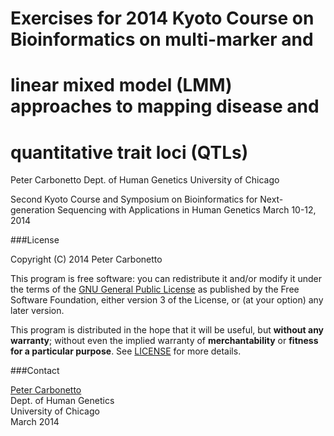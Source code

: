 # Exercises for 2014 Kyoto Course on Bioinformatics on multi-marker and
# linear mixed model (LMM) approaches to mapping disease and
# quantitative trait loci (QTLs)

Peter Carbonetto
Dept. of Human Genetics
University of Chicago

Second Kyoto Course and Symposium on Bioinformatics for
Next-generation Sequencing with Applications in Human Genetics
March 10-12, 2014

###License

Copyright (C) 2014 Peter Carbonetto

This program is free software: you can redistribute it and/or modify
it under the terms of the
[GNU General Public License](http://www.gnu.org/licenses/gpl.html) as
published by the Free Software Foundation, either version 3 of the
License, or (at your option) any later version.

This program is distributed in the hope that it will be useful, but
**without any warranty**; without even the implied warranty of
**merchantability** or **fitness for a particular purpose**. See
[LICENSE](LICENSE) for more details.

###Contact

[Peter Carbonetto](http://www.cs.ubc.ca/spider/pcarbo)<br>
Dept. of Human Genetics<br>
University of Chicago<br> 
March 2014
